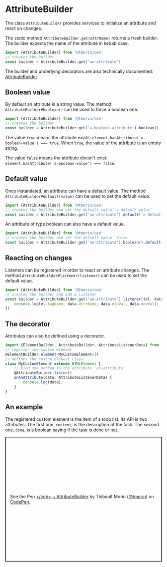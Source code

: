 # AttributeBuilder

The class `AttributeBuilder` provides services to initialize an attribute and react on changes.

The static method `AttributeBuilder.get(attrName)` returns a fresh builder.
The builder expects the name of the attribute in kebab case.

```typescript
import {AttributeBuilder} from '@tmorin/ceb'
// creates the builder
const builder = AttributeBuilder.get('an-attribute')
```

The builder and underlying decorators are also technically documented: [AttributeBuilder](../api/classes/attributebuilder.html).

## Boolean value

By default an attribute is a string value.
The method `AttributeBuilder#boolean()` can be used to force a boolean one.

```typescript
import {AttributeBuilder} from '@tmorin/ceb'
// creates the builder
const builder = AttributeBuilder.get('a-boolean-attribute').boolean()
```

The value `true` means the attribute exists: `element.hasAttribute('a-boolean-value') === true`.
When `true`, the value of the attribute is an empty string.

The value `false` means the attribute doesn't exist: `element.hasAttribute('a-boolean-value') === false`.

## Default value

Once instantiated, an attribute can have a default value.
The method `AttributeBuilder#default(value)` can be used to set the default value.

```typescript
import {AttributeBuilder} from '@tmorin/ceb'
// creates the builder and set the default value `a default value`
const builder = AttributeBuilder.get('an-attribute').default('a default value')
```

An attribute of type boolean can also have a default value.

```typescript
import {AttributeBuilder} from '@tmorin/ceb'
// creates the builder and set the default value `false`
const builder = AttributeBuilder.get('an-attribute').boolean().default(true)
```

## Reacting on changes

Listeners can be registered in order to react on attribute changes.
The method `AttributeBuilder#listener(listener)` can be used to set the default value.

```typescript
import {AttributeBuilder} from '@tmorin/ceb'
// creates the builder and add a listener
const builder = AttributeBuilder.get('an-attribute').listener((el, data) => {
    console.log(el.tagName, data.attrName, data.oldVal, data.newVal);
})
```

## The decorator

Attributes can also be defined using a decorator.

```typescript
import {ElementBuilder, AttributeBuilder, AttributeListenerData} from '@tmorin/ceb'
// register the custom element
@ElementBuilder.element<MyCustomElement>()
// defines the custom element class
class MyCustomElement extends HTMLElement {
    // bind the method to the attribute 'an-attribute'
    @AttributeBuilder.listen()
    onAnAttribute(data: AttributeListenerData) {
        console.log(data);
    }
}
```

## An example

The registered custom element is the item of a todo list.
Its API is two attributes.
The first one, `content`, is the description of the task.
The second one, `done`, is a boolean saying if the task is done or not.

<p class="codepen" data-height="400" data-theme-id="light" data-default-tab="js,result" data-slug-hash="vYEXVKd" data-editable="true" data-user="tmorin" style="height: 400px; box-sizing: border-box; display: flex; align-items: center; justify-content: center; border: 2px solid; margin: 1em 0; padding: 1em;">
  <span>See the Pen <a href="https://codepen.io/tmorin/pen/vYEXVKd">
  &lt;/ceb&gt; ~ AttributeBuilder</a> by Thibault Morin (<a href="https://codepen.io/tmorin">@tmorin</a>)
  on <a href="https://codepen.io">CodePen</a>.</span>
</p>
<script async src="https://cpwebassets.codepen.io/assets/embed/ei.js"></script>
